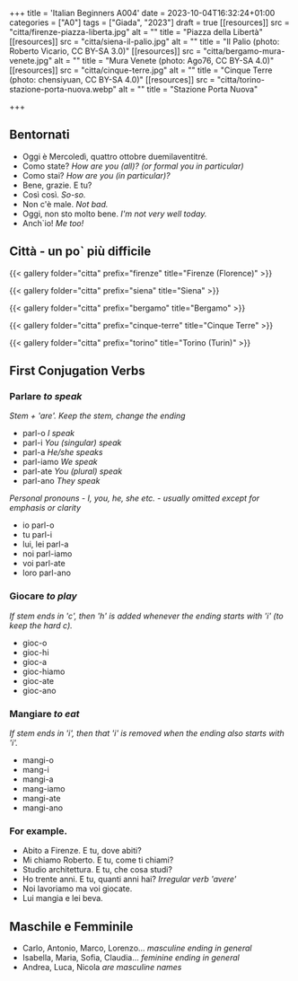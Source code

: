 +++
title = 'Italian Beginners A004'
date = 2023-10-04T16:32:24+01:00
categories = ["A0"]
tags = ["Giada", "2023"]
draft = true
[[resources]]
  src = "citta/firenze-piazza-liberta.jpg"
  alt = ""
  title = "Piazza della Libertà"
[[resources]]
  src = "citta/siena-il-palio.jpg"
  alt = ""
  title = "Il Palio (photo: Roberto Vicario, CC BY-SA 3.0)"
[[resources]]
  src = "citta/bergamo-mura-venete.jpg"
  alt = ""
  title = "Mura Venete (photo: Ago76, CC BY-SA 4.0)"
[[resources]]
  src = "citta/cinque-terre.jpg"
  alt = ""
  title = "Cinque Terre (photo: chensiyuan, CC BY-SA 4.0)"
[[resources]]
  src = "citta/torino-stazione-porta-nuova.webp"
  alt = ""
  title = "Stazione Porta Nuova"



+++

## Bentornati

- Oggi è Mercoledì, quattro ottobre duemilaventitré.
- Como state? *How are you (all)? (or formal you in particular)*
- Como stai? *How are you (in particular)?*
- Bene, grazie. E tu?
- Così così. *So-so.*
- Non c'è male. *Not bad.*
- Oggi, non sto molto bene. *I'm not very well today.*
- Anch\`io! *Me too!*


## Città - un po\` più difficile

{{< gallery folder="citta" prefix="firenze" title="Firenze (Florence)" >}}

{{< gallery folder="citta" prefix="siena" title="Siena" >}}

{{< gallery folder="citta" prefix="bergamo" title="Bergamo" >}}

{{< gallery folder="citta" prefix="cinque-terre" title="Cinque Terre" >}}

{{< gallery folder="citta" prefix="torino" title="Torino (Turin)" >}}

## First Conjugation Verbs

### Parlare *to speak*

*Stem + 'are'. Keep the stem, change the ending*

- parl-o *I speak*
- parl-i *You (singular) speak*
- parl-a *He/she speaks*
- parl-iamo *We speak*
- parl-ate *You (plural) speak*
- parl-ano *They speak*

*Personal pronouns - I, you, he, she etc. - usually omitted except for emphasis or clarity*

- io parl-o
- tu parl-i
- lui, lei parl-a
- noi parl-iamo
- voi parl-ate
- loro parl-ano

### Giocare *to play*

*If stem ends in 'c', then 'h' is added whenever the ending starts with 'i' (to keep the hard c).*

- gioc-o
- gioc-hi
- gioc-a
- gioc-hiamo
- gioc-ate
- gioc-ano

### Mangiare *to eat*

*If stem ends in 'i', then that 'i' is removed when the ending also starts with 'i'.*

- mangi-o
- mang-i
- mangi-a
- mang-iamo
- mangi-ate
- mangi-ano

### For example.

- Abito a Firenze. E tu, dove abiti?
- Mi chiamo Roberto. E tu, come ti chiami?
- Studio architettura. E tu, che cosa studi?
- Ho trente anni. E tu, quanti anni hai? *Irregular verb 'avere'*
- Noi lavoriamo ma voi giocate.
- Lui mangia e lei beva.

## Maschile e Femminile

- Carlo, Antonio, Marco, Lorenzo... *masculine ending in general*
- Isabella, Maria, Sofia, Claudia... *feminine ending in general*
- Andrea, Luca, Nicola *are masculine names*
